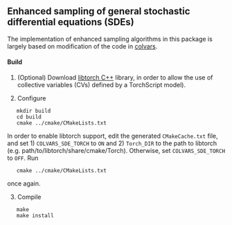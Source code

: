 ## Enhanced sampling of general stochastic differential equations (SDEs) 

The implementation of enhanced sampling algorithms in this package is largely based on modification of the code in [colvars](https://github.com/Colvars/colvars).

#### Build 

1. (Optional) Download [libtorch C++](https://pytorch.org/cppdocs/installing.html) library, in order to allow the use of collective variables (CVs) defined by a TorchScript model). 

2. Configure

```
   mkdir build 
   cd build
   cmake ../cmake/CMakeLists.txt
```

In order to enable libtorch support, edit the generated `CMakeCache.txt` file, and set 1) `COLVARS_SDE_TORCH` to `ON` and 2) `Torch_DIR` to the path to libtorch (e.g. path/to/libtorch/share/cmake/Torch). Otherwise, set `COLVARS_SDE_TORCH` to `OFF`. Run 

```
   cmake ../cmake/CMakeLists.txt
```
once again. 

3. Compile

```
   make 
   make install
```   

